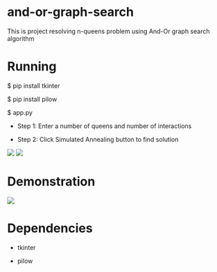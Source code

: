 # and-or-graph-search

This is project resolving n-queens problem using And-Or graph search algorithm

# Running

$ pip install tkinter

$ pip install pilow

$ app.py

- Step 1: Enter a number of queens and number of interactions

- Step 2: Click Simulated Annealing button to find solution

<img src = "https://i.imgur.com/u2wZNvi.png?1">

<img src = "https://i.imgur.com/i5RLjcF.png?1">

# Demonstration
<img src = "https://i.imgur.com/cuaEmLU.gif">

# Dependencies

- tkinter

- pilow
